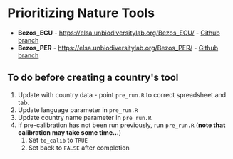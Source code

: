 # Prioritizing Nature Tools

- **Bezos_ECU** - https://elsa.unbiodiversitylab.org/Bezos_ECU/ - [Github branch](https://github.com/ELSA-UNDP/elsa_national/tree/bezos_ecu)
- **Bezos_PER** - https://elsa.unbiodiversitylab.org/Bezos_PER/ - [Github branch](https://github.com/ELSA-UNDP/elsa_national/tree/bezos_per) 

## To do before creating a country's tool
1. Update with country data - point `pre_run.R` to correct spreadsheet and tab.
2. Update language parameter in `pre_run.R`
3. Update country name parameter in `pre_run.R`
5. If pre-calibration has not been run previously, run `pre_run.R` (**note that calibration may take some time...**)
	1. Set `to_calib` to `TRUE`
	2. Set back to `FALSE` after completion
